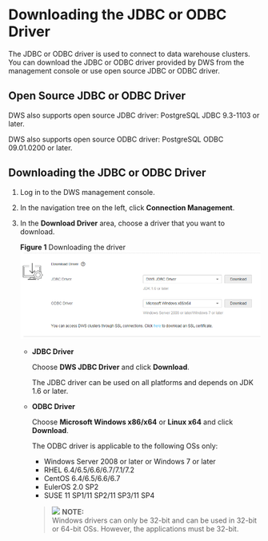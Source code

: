 # Downloading the JDBC or ODBC Driver<a name="dws_01_0032"></a>

The JDBC or ODBC driver is used to connect to data warehouse clusters. You can download the JDBC or ODBC driver provided by DWS from the management console or use open source JDBC or ODBC driver.

## Open Source JDBC or ODBC Driver<a name="section583116715476"></a>

DWS also supports open source JDBC driver: PostgreSQL JDBC 9.3-1103 or later.

DWS also supports open source ODBC driver: PostgreSQL ODBC 09.01.0200 or later.

## Downloading the JDBC or ODBC Driver<a name="section8483877102527"></a>

1.  Log in to the DWS management console.
2.  In the navigation tree on the left, click  **Connection Management**.
3.  In the  **Download Driver**  area, choose a driver that you want to download.

    **Figure  1**  Downloading the driver<a name="fig5704130113"></a>  
    ![](figures/downloading-the-driver.png "downloading-the-driver")

    -   **JDBC Driver**

        Choose  **DWS JDBC Driver**  and click  **Download**.

        The JDBC driver can be used on all platforms and depends on JDK 1.6 or later.

    -   **ODBC Driver**

        Choose  **Microsoft Windows x86/x64**  or  **Linux x64**  and click  **Download**.

        The ODBC driver is applicable to the following OSs only:

        -   Windows Server 2008 or later or Windows 7 or later
        -   RHEL 6.4/6.5/6.6/6.7/7.1/7.2
        -   CentOS 6.4/6.5/6.6/6.7
        -   EulerOS 2.0 SP2
        -   SUSE 11 SP1/11 SP2/11 SP3/11 SP4

        >![](/images/icon-note.gif) **NOTE:**   
        >Windows drivers can only be 32-bit and can be used in 32-bit or 64-bit OSs. However, the applications must be 32-bit.  



